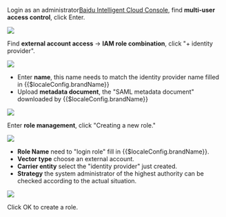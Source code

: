 <IntegrationDetailCard title="Configuring Baidu Smart Cloud">

Login as an administrator[Baidu Intelligent Cloud Console](https://console.bce.baidu.com/), find **multi-user access control**, click Enter.

![](~@imagesZhCn/integration/baidu-cloud-role-iam/2-1.png)

Find **external account access** -> **IAM role combination**, click "+ identity provider".

![](~@imagesZhCn/integration/baidu-cloud-role-iam/2-2.png)

- Enter **name**, this name needs to match the identity provider name filled in {{$localeConfig.brandName}}
- Upload **metadata document**, the "SAML metadata document" downloaded by {{$localeConfig.brandName}}

![](~@imagesZhCn/integration/baidu-cloud-role-iam/2-3.png)

Enter **role management**, click "Creating a new role."

![](~@imagesZhCn/integration/baidu-cloud-role-iam/2-4.png)

- **Role Name** need to "login role" fill in {{$localeConfig.brandName}}.
- **Vector type** choose an external account.
- **Carrier entity** select the "identity provider" just created.
- **Strategy** the system administrator of the highest authority can be checked according to the actual situation.

![](~@imagesZhCn/integration/baidu-cloud-role-iam/2-5.png)

Click OK to create a role.

</IntegrationDetailCard>
